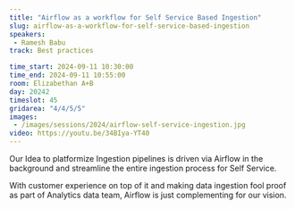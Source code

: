 ```yaml
---
title: "Airflow as a workflow for Self Service Based Ingestion"
slug: airflow-as-a-workflow-for-self-service-based-ingestion
speakers:
 - Ramesh Babu
track: Best practices

time_start: 2024-09-11 10:30:00
time_end: 2024-09-11 10:55:00
room: Elizabethan A+B
day: 20242
timeslot: 45
gridarea: "4/4/5/5"
images: 
 - /images/sessions/2024/airflow-self-service-ingestion.jpg
video: https://youtu.be/34BIya-YT40
---
```


Our Idea to platformize Ingestion pipelines is driven via Airflow in the background and streamline the entire ingestion process for Self Service.
 
With customer experience on top of it and making data ingestion fool proof as part of Analytics data team, Airflow is just complementing for our vision.